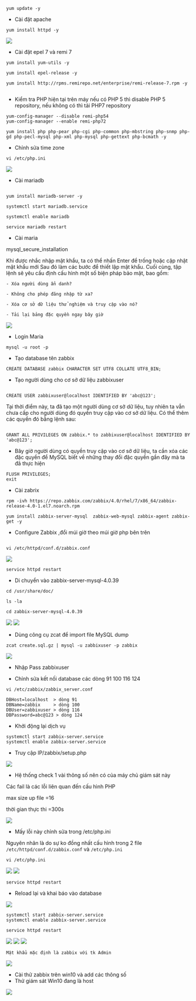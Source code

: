 

```
yum update -y

```

- Cài đặt apache
```
yum install httpd -y

```
<img src="imgservices/92.png">

- Cài đặt epel 7 và remi 7 

```
yum install yum-utils -y

yum install epel-release -y

yum install http://rpms.remirepo.net/enterprise/remi-release-7.rpm -y


```

- Kiểm tra PHP hiện tại trên máy nếu có PHP 5 thì disable PHP 5 repository, nếu không có thì tải PHP7 repository

```
yum-config-manager --disable remi-php54
yum-config-manager --enable remi-php72

yum install php php-pear php-cgi php-common php-mbstring php-snmp php-gd php-pecl-mysql php-xml php-mysql php-gettext php-bcmath -y

```
- Chỉnh sửa time zone 

```
vi /etc/php.ini

```
<img src="imgservices/94.png">

- Cài mariadb

```

yum install mariadb-server -y

systemctl start mariadb.service

systemctl enable mariadb

service mariadb restart

```

- Cài maria

mysql_secure_installation


Khi được nhắc nhập mật khẩu, ta có thể nhấn Enter để trống hoặc cập nhật mật khẩu mới
Sau đó làm các bước để thiết lập mật khẩu. Cuối cùng, tập lệnh sẽ yêu cầu định cấu hình một số biện pháp bảo mật, bao gồm:

    - Xóa người dùng ẩn danh?

    - Không cho phép đăng nhập từ xa?

    - Xóa cơ sở dữ liệu thử nghiệm và truy cập vào nó?

    - Tải lại bảng đặc quyền ngay bây giờ

<img src="imgservices/95.png">

- Login Maria 

```
mysql -u root -p

```

- Tạo database tên zabbix

```
CREATE DATABASE zabbix CHARACTER SET UTF8 COLLATE UTF8_BIN;

```

- Tạo người dùng cho cơ sở dữ liệu zabbixuser

```

CREATE USER zabbixuser@localhost IDENTIFIED BY 'abc@123';

```

Tại thời điểm này, ta đã tạo một người dùng cơ sở dữ liệu, tuy nhiên ta vẫn chưa cấp cho người dùng đó quyền truy cập vào cơ sở dữ liệu. Có thể thêm các quyền đó bằng lệnh sau:

```

GRANT ALL PRIVILEGES ON zabbix.* to zabbixuser@localhost IDENTIFIED BY 'abc@123';

```

- Bây giờ người dùng có quyền truy cập vào cơ sở dữ liệu, ta cần xóa các đặc quyền để MySQL biết về những thay đổi đặc quyền gần đây mà ta đã thực hiện

``` 
FLUSH PRIVILEGES;
exit

```

- Cài zabrix

```
rpm -ivh https://repo.zabbix.com/zabbix/4.0/rhel/7/x86_64/zabbix-release-4.0-1.el7.noarch.rpm

yum install zabbix-server-mysql  zabbix-web-mysql zabbix-agent zabbix-get -y

```

- Configure Zabbix ,đổi múi giờ theo múi giờ php bên trên

```

vi /etc/httpd/conf.d/zabbix.conf

```
<img src="imgservices/96.png">

```
service httpd restart

```

- Di chuyển vào zabbix-server-mysql-4.0.39

```
cd /usr/share/doc/

ls -la

cd zabbix-server-mysql-4.0.39

```

<img src="imgservices/97.png">

<img src="imgservices/98.png">

- Dùng công cụ zcat để import  file MySQL dump 

```
zcat create.sql.gz | mysql -u zabbixuser -p zabbix

```

<img src="imgservices/99.png">

- Nhập Pass zabbixuser



- Chỉnh sửa kết nối database các dòng 91 100 116 124

```
vi /etc/zabbix/zabbix_server.conf

```

```
DBHost=localhost  > dòng 91
DBName=zabbix     > dòng 100
DBUser=zabbixuser > dòng 116
DBPassword=abc@123 > dòng 124

```


- Khởi động lại dịch vụ

```
systemctl start zabbix-server.service
systemctl enable zabbix-server.service

```
- Truy cập IP/zabbix/setup.php

<img src="imgservices/102.png">

- Hệ thống check 1 vài thông số nên có của máy chủ giám sát này

Các fail là các lỗi liên quan đến cấu hình PHP 


max size up file =16

thời gian thực thi =300s


<img src="imgservices/103.png">

- Mấy lỗi này chỉnh sửa trong /etc/php.ini

Nguyên nhân là do sự ko đồng nhất cấu hình trong 2 file ``/etc/httpd/conf.d/zabbix.conf`` và ``/etc/php.ini``

```
vi /etc/php.ini

```
<img src="imgservices/105.png">

<img src="imgservices/106.png">

```
service httpd restart

```

- Reload lại và khai báo vào database

<img src="imgservices/107.png">



```
systemctl start zabbix-server.service
systemctl enable zabbix-server.service

service httpd restart

```

<img src="imgservices/116.png">

<img src="imgservices/117.png">

<img src="imgservices/118.png">

``Mật khẩu mặc định là zabbix với tk Admin``

<img src="imgservices/119.png">


- Cài thử zabbix trên win10 và add các thông số 
- Thử giám sát Win10 đang là host

<img src="imgservices/121.png">

